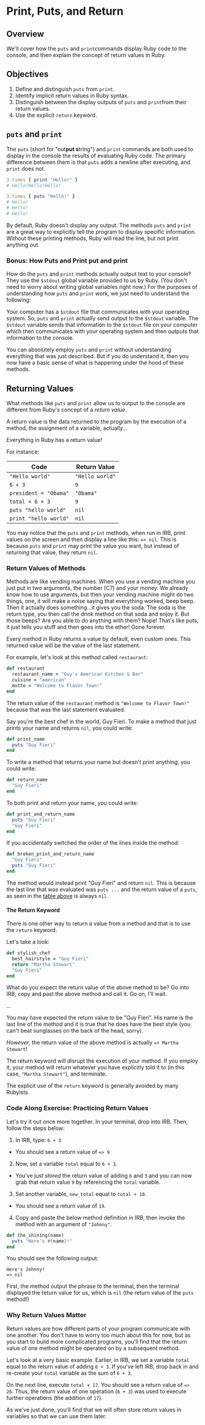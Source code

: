 # Print, Puts, and Return

## Overview

We'll cover how the `puts` and `print`commands display Ruby code to the console, and then explain the concept of return values in Ruby.

## Objectives

1. Define and distinguish `puts` from `print`.
2. Identify implicit return values in Ruby syntax.
3. Distinguish between the display outputs of `puts` and `print`from their return values.
4. Use the explicit `return` keyword.


## `puts` and `print`

The `puts` (short for "out**put s**tring") and `print` commands are both used to display in the console the results of evaluating Ruby code. The primary difference between them is that `puts` adds a newline after executing, and `print` does not.

```ruby
3.times { print "Hello!" }
# Hello!Hello!Hello!

3.times { puts "Hello!" }
# Hello!
# Hello!
# Hello!
```

By default, Ruby doesn't display any output. The methods `puts` and `print` are a great way to explicitly tell the program to display specific information. Without these printing methods, Ruby will read the line, but not print anything out.

### Bonus: How Puts and Print put and print

How do the `puts` and `print` methods actually output text to your console? They use the `$stdout` global variable provided to us by Ruby. (You don't need to worry about writing global variables right now.) For the purposes of understanding how `puts` and `print` work, we just need to understand the following:

Your computer has a `$stdout` file that communicates with your operating system. So, `puts` and `print` actually send output to the `$stdout` variable. The `$stdout` variable sends that information to the `$stdout` file on your computer which then communicates with your operating system and then outputs that information to the console.

You can absolutely employ `puts` and `print` without understanding everything that was just described. But if you do understand it, then you now have a basic sense of what is happening under the hood of these methods.

## Returning Values

What methods like `puts` and `print` allow us to output to the console are different from Ruby's concept of a *return value*.

A return value is the data returned to the program by the execution of a method, the assignment of a variable, actually...

Everything in Ruby has a return value!

 For instance:

| Code                  | Return Value   |
|-----------------------|----------------|
| `"Hello world"`       | `"Hello world"`|
| `6 + 3`               | `9`            |
| `president = "Obama"` | `"Obama"`        |
| `total = 6 + 3`       | `9`            |
| `puts "hello world"`  | `nil`          |
| `print "hello world"` | `nil`          |


You may notice that the `puts` and `print` methods, when run in IRB, print values on the screen and then display a line like this: `=> nil`. This is because `puts` and `print` may print the value you want, but instead of *returning* that value, they return `nil`.

### Return Values of Methods

Methods are like vending machines. When you use a vending machine you just put in two arguments, the number (C7) and your money. We already know how to use arguments, but then your vending machine might do two things, one, it will make a noise saying that everything worked, beep beep. Then it actually does something...it gives you the soda. The soda is the return type, you then call the drink method on that soda and enjoy it. But those beeps? Are you able to do anything with them? Nope! That's like puts, it just tells you stuff and then goes into the ether! Gone forever.

Every method in Ruby returns a value by default, even custom ones. This returned value will be the value of the last statement.

For example, let's look at this method called `restaurant`:

```ruby
def restaurant
  restaurant_name = "Guy's American Kitchen & Bar"
  cuisine = "american"
  motto = "Welcome to Flavor Town!"
end
```
The return value of the `restaurant` method is `"Welcome to Flavor Town!"` because that was the last statement evaluated.

Say you're the best chef in the world, Guy Fieri. To make a method that just prints your name and returns `nil`, you could write:

```ruby
def print_name
  puts "Guy Fieri"
end
```

To write a method that returns your name but doesn't print anything, you could write:

```ruby
def return_name
  "Guy Fieri"
end
```

To both print and return your name, you could write:

```ruby
def print_and_return_name
  puts "Guy Fieri"
  "Guy Fieri"
end
```
If you accidentally switched the order of the lines inside the method:

```ruby
def broken_print_and_return_name
  "Guy Fieri"
  puts "Guy Fieri"
end
```
The method would instead print "Guy Fieri" and return `nil`. This is because the last line that was evaluated was `puts ...` and the return value of a `puts`, as seen in the [table above](#returning-values) is always `nil`.

#### The Return Keyword

There is one other way to return a value from a method and that is to use the `return` keyword.

Let's take a look:

```ruby
def stylish_chef
  best_hairstyle = "Guy Fieri"
  return "Martha Stewart"
  "Guy Fieri"
end
```

What do you expect the return value of the above method to be? Go into IRB, copy and past the above method and call it. Go on, I'll wait.

...

You may have expected the return value to be "Guy Fieri". His name is the last line of the method and it is true that he does have the best style (you can't beat sunglasses on the back of the head, sorry).

*However*, the return value of the above method is actually `=> Martha Stewart`!

The return keyword will disrupt the execution of your method. If you employ it, your method will return whatever you have explicitly told it to (in this case, `"Martha Stewart"`), and terminate.

The explicit use of the `return` keyword is generally avoided by many Rubyists.

### Code Along Exercise: Practicing Return Values

Let's try it out once more together. In your terminal, drop into IRB. Then, follow the steps below:

1. In IRB, type: `6 + 3`
  * You should see a return value of `=> 9`

2. Now, set a variable `total` equal to `6 + 3`.
  * You've just *stored* the return value of adding `6` and `3` and you can now grab that return value `9` by referencing the `total` variable.
3. Set another variable, `new_total` equal to `total + 10`.
  * You should see a return value of `19`.
4. Copy and paste the below method definition in IRB, then invoke the method with an argument of `"Johnny"`.

```ruby
def the_shining(name)
  puts "Here's #{name}!"
end
```
You should see the following output:

```
Here's Johnny!
=> nil
```

First, the method output the phrase to the terminal, then the terminal displayed the return value for us, which is `nil` (the return value of the `puts` method!)

### Why Return Values Matter

Return values are how different parts of your program communicate with one another. You don't have to worry too much about this for now, but as you start to build more complicated programs, you'll find that the return value of one method might be operated on by a subsequent method.

Let's look at a very basic example. Earlier, in IRB, we set a variable `total` equal to the return value of adding `6 + 3`. If you've left IRB, drop back in and re-create your `total` variable as the sum of `6 + 3`.

On the next line, execute `total + 17`. You should see a return value of `=> 26`. Thus, the return value of one operation (`6 + 3`) was used to execute further operations (the addition of `17`).

As we've just done, you'll find that we will often store return values in variables so that we can use them later.
